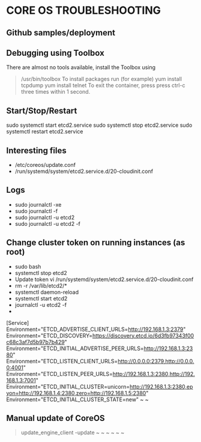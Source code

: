 #  CORE OS TROUBLESHOOTING

## Github samples/deployment


## Debugging using Toolbox

There are almost no tools available, install the Toolbox using 
> /usr/bin/toolbox
To install packages run (for example)
> yum install tcpdump
> yum install telnet
To exit the container, press press ctrl-c three times within 1 second.



## Start/Stop/Restart
sudo systemctl start etcd2.service
sudo systemctl stop etcd2.service
sudo systemctl restart etcd2.service

## Interesting files
* /etc/coreos/update.conf
* /run/systemd/system/etcd2.service.d/20-cloudinit.conf

## Logs
* sudo journalctl -xe
* sudo journalctl -f
* sudo journalctl -u etcd2
* sudo journalctl -u etcd2 -f


## Change cluster token on running instances (as root)
* sudo bash
* systemctl stop etcd2
* Update token
      vi /run/systemd/system/etcd2.service.d/20-cloudinit.conf
*  rm -r /var/lib/etcd2/*
* systemctl daemon-reload
* systemctl start etcd2
* journalctl -u etcd2 -f
* 


[Service]
Environment="ETCD_ADVERTISE_CLIENT_URLS=http://192.168.1.3:2379"
Environment="ETCD_DISCOVERY=https://discovery.etcd.io/6d3fb97343f00c68c3af7d5b97b7b429"
Environment="ETCD_INITIAL_ADVERTISE_PEER_URLS=http://192.168.1.3:2380"
Environment="ETCD_LISTEN_CLIENT_URLS=http://0.0.0.0:2379,http://0.0.0.0:4001"
Environment="ETCD_LISTEN_PEER_URLS=http://192.168.1.3:2380,http://192.168.1.3:7001"
Environment="ETCD_INITIAL_CLUSTER=unicorn=http://192.168.1.3:2380,epyon=http://192.168.1.4:2380,zero=http://192.168.1.5:2380"
Environment="ETCD_INITIAL_CLUSTER_STATE=new"
~
~
## Manual update of CoreOS
> update_engine_client -update
~
~
~
~
~
~
